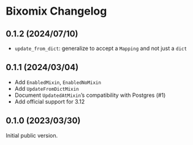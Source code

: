 # Bixomix Changelog

## 0.1.2 (2024/07/10)

* `update_from_dict`: generalize to accept a `Mapping` and not just a `dict`

## 0.1.1 (2024/03/04)

* Add `EnabledMixin`, `EnabledNoMixin`
* Add `UpdateFromDictMixin`
* Document `UpdatedAtMixin`’s compatibility with Postgres (#1)
* Add official support for 3.12

## 0.1.0 (2023/03/30)

Initial public version.

